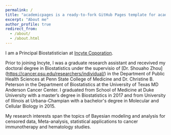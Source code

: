 ```yaml
---
permalink: /
title: "academicpages is a ready-to-fork GitHub Pages template for academic personal websites"
excerpt: "About me"
author_profile: true
redirect_from: 
  - /about/
  - /about.html
---
```

I am a Principal Biostatistician at [Incyte Coporation](https://www.incyte.com/).

Prior to joining Incyte, I was a graduate research assistant and recevived my doctoral degree in Biostatistics under the supervisio of [Dr. Shouaho Zhou] (https://cancer.psu.edu/researchers/individual/) in the Department of Public Health Sciences at Penn State College of Medicine  and Dr. Christine B. Peterson in the Department of Biostatistics at the University of Texas MD Anderson Cancer Center. I graduated from School of Medicine at Duke University with a master’s degree in Biostatistics in 2017 and from University of Illinois at Urbana-Champian with a bachelor's degree in Molecular and Cellular Biology in 2015.

My research interests span the topics of Bayesian modeling and analysis for censored data, Meta-analysis, statistical applications to cancer immunotherapy and hematology studies.
